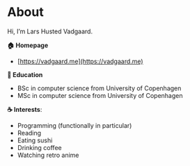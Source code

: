 # About

Hi, I’m Lars Husted Vadgaard.

**:house: Homepage**
- [https://vadgaard.me](https://vadgaard.me)

**:book: Education**
- BSc in computer science from University of Copenhagen
- MSc in computer science from University of Copenhagen



**:coffee: Interests**:
- Programming (functionally in particular)
- Reading
- Eating sushi
- Drinking coffee
- Watching retro anime
